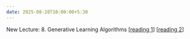 ```yaml
---
date: 2025-08-28T10:00:00+5:30
---
```

New Lecture: 8. Generative Learning Algorithms [[reading 1](https://lcs2-iitd.github.io/ELL409-2401/_images/lecs/7_reading1.pdf)] [[reading 2](https://lcs2-iitd.github.io/ELL409-2401/_images/lecs/7_reading2.pdf)]
